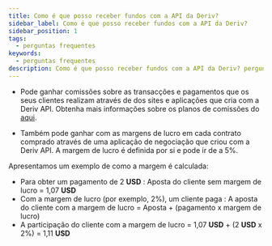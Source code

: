 ```yaml
---
title: Como é que posso receber fundos com a API da Deriv?
sidebar_label: Como é que posso receber fundos com a API da Deriv?
sidebar_position: 1
tags:
  - perguntas frequentes
keywords:
  - perguntas frequentes
description: Como é que posso receber fundos com a API da Deriv? perguntas frequentes
---
```


- Pode ganhar comissões sobre as transacções e pagamentos que os seus clientes realizam através de
  dos sites e aplicações que cria com a Deriv API. Obtenha mais informações sobre os planos de comissões do
  [aqui](https://deriv.com/partners/affiliate-ib).

- Também pode ganhar com as margens de lucro em cada contrato comprado através de uma aplicação de negociação
  que criou com a Deriv API. A margem de lucro é definida por si e pode ir de
  a 5%.

Apresentamos um exemplo de como a margem é calculada:

- Para obter um pagamento de 2 **USD** : Aposta do cliente sem margem de lucro = 1,07 **USD**
- Com a margem de lucro (por exemplo, 2%), um cliente paga : A aposta do cliente com a margem de lucro =
  Aposta + (pagamento x margem de lucro)
- A participação do cliente com a margem de lucro = 1,07 **USD** + (2 **USD** x 2%) = 1,11 **USD**
